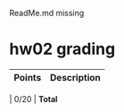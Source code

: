 ReadMe.md missing

# hw02 grading

| Points      | Description |
| ----------- | ----------- |

| 0/20   | **Total**
